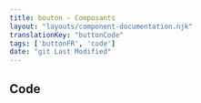 ```yaml
---
title: bouton - Composants
layout: "layouts/component-documentation.njk"
translationKey: "buttonCode"
tags: ['buttonFR', 'code']
date: "git Last Modified"
---
```


## Code